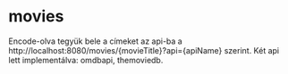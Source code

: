 # movies

Encode-olva tegyük bele a címeket az api-ba a http://localhost:8080/movies/{movieTitle}?api={apiName} szerint.
Két api lett implementálva: omdbapi, themoviedb.
